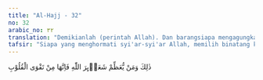 ```yaml
---
title: "Al-Hajj - 32"
no: 32
arabic_no: ٣٢
translation: "Demikianlah (perintah Allah). Dan barangsiapa mengagungkan syiar-syiar Allah, maka sesungguhnya hal itu timbul dari ketakwaan hati."
tafsir: "Siapa yang menghormati syi'ar-syi'ar Allah, memilih binatang kurban yang baik, gemuk dan besar, maka sesungguhnya yang demikian adalah perbuatan orang yang benar-benar takwa kepada Allah dan perbuatan yang berasal dari hati sanubari orang yang mengikhlaskan ketaatannya kepada Allah.\n\nDalam hadis diterangkan binatang yang biasa disembelih para sahabat.\n\nDari Abu Umamah bin Sahal, \"Kami menggemukan hewan kurban di Medinah, dan kaum Muslimin mengemukkannya pula.\" (Riwayat al-Bukhari)\n\nDan hadis Nabi Muhammad saw:\n\nDari al-Bara, ia berkata telah bersabda Rasulullah saw, \"Empat macam yang tidak boleh ada pada binatang kurban, yaitu yang buta matanya sebelah, yang jelas kebutaannya, yang sakit dan jelas sakitnya, yang pincang dan jelas pincangnya dan yang patah kakinya, dan yang tidak dapat membersihkan diri (yang parah).\"(Riwayat al-Bukhari dan Ahmad)"
---
```

ذٰلِكَ وَمَنْ يُّعَظِّمْ شَعَاۤىِٕرَ اللّٰهِ فَاِنَّهَا مِنْ تَقْوَى الْقُلُوْبِ 